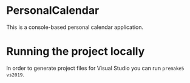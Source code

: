 # PersonalCalendar
This is a console-based personal calendar application.

# Running the project locally
In order to generate project files for Visual Studio you can run `premake5 vs2019`.
